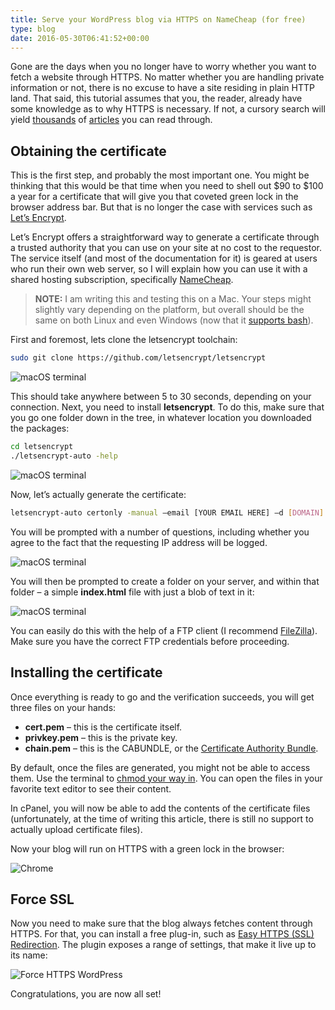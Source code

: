 ```yaml
---
title: Serve your WordPress blog via HTTPS on NameCheap (for free)
type: blog
date: 2016-05-30T06:41:52+00:00
---
```

Gone are the days when you no longer have to worry whether you want to fetch a website through HTTPS. No matter whether you are handling private information or not, there is no excuse to have a site residing in plain HTTP land. That said, this tutorial assumes that you, the reader, already have some knowledge as to why HTTPS is necessary. If not, a cursory search will yield <a href="http://mashable.com/2011/05/31/https-web-security/#03Sr_oEYmsqh" target="_blank">thousands</a> of <a href="https://developers.google.com/web/fundamentals/security/encrypt-in-transit/why-https?hl=en" target="_blank">articles</a> you can read through.

## Obtaining the certificate

This is the first step, and probably the most important one. You might be thinking that this would be that time when you need to shell out $90 to $100 a year for a certificate that will give you that coveted green lock in the browser address bar. But that is no longer the case with services such as <a href="https://letsencrypt.org/" target="_blank">Let’s Encrypt</a>.

Let’s Encrypt offers a straightforward way to generate a certificate through a trusted authority that you can use on your site at no cost to the requestor. The service itself (and most of the documentation for it) is geared at users who run their own web server, so I will explain how you can use it with a shared hosting subscription, specifically <a href="https://www.namecheap.com" target="_blank">NameCheap</a>.

> **NOTE:** I am writing this and testing this on a Mac. Your steps might slightly vary depending on the platform, but overall should be the same on both Linux and even Windows (now that it <a href="http://www.howtogeek.com/249966/how-to-install-and-use-the-linux-bash-shell-on-windows-10/" target="_blank">supports bash</a>).

First and foremost, lets clone the letsencrypt toolchain:

```bash
sudo git clone https://github.com/letsencrypt/letsencrypt
```

![macOS terminal](/images/postmedia/serve-wordpress-https-namecheap/image.png)

This should take anywhere between 5 to 30 seconds, depending on your connection. Next, you need to install **letsencrypt**. To do this, make sure that you go one folder down in the tree, in whatever location you downloaded the packages:

```bash
cd letsencrypt
./letsencrypt-auto -help
```

![macOS terminal](/images/postmedia/serve-wordpress-https-namecheap/image-1.png)

Now, let’s actually generate the certificate:

```bash
letsencrypt-auto certonly -manual –email [YOUR EMAIL HERE] –d [DOMAIN].com -d www.[DOMAIN].com
```

You will be prompted with a number of questions, including whether you agree to the fact that the requesting IP address will be logged.

![macOS terminal](/images/postmedia/serve-wordpress-https-namecheap/image-2.png)

You will then be prompted to create a folder on your server, and within that folder – a simple **index.html** file with just a blob of text in it:

![macOS terminal](/images/postmedia/serve-wordpress-https-namecheap/image_thumb-3.png)

You can easily do this with the help of a FTP client (I recommend <a href="https://filezilla-project.org/" target="_blank">FileZilla</a>). Make sure you have the correct FTP credentials before proceeding.

## Installing the certificate

Once everything is ready to go and the verification succeeds, you will get three files on your hands:

* **cert.pem** – this is the certificate itself.
* **privkey.pem** – this is the private key.
* **chain.pem** – this is the CABUNDLE, or the <a href="https://www.namecheap.com/support/knowledgebase/article.aspx/986/69/what-is-ca-bundle" target="_blank">Certificate Authority Bundle</a>.

By default, once the files are generated, you might not be able to access them. Use the terminal to <a href="https://en.wikipedia.org/wiki/Chmod" target="_blank">chmod your way in</a>. You can open the files in your favorite text editor to see their content.

In cPanel, you will now be able to add the contents of the certificate files (unfortunately, at the time of writing this article, there is still no support to actually upload certificate files).

Now your blog will run on HTTPS with a green lock in the browser:

![Chrome](/images/postmedia/serve-wordpress-https-namecheap/image-4.png)

## Force SSL

Now you need to make sure that the blog always fetches content through HTTPS. For that, you can install a free plug-in, such as <a href="https://wordpress.org/plugins/https-redirection/" target="_blank">Easy HTTPS (SSL) Redirection</a>. The plugin exposes a range of settings, that make it live up to its name:

![Force HTTPS WordPress](/images/postmedia/serve-wordpress-https-namecheap/image-5.png)

Congratulations, you are now all set!